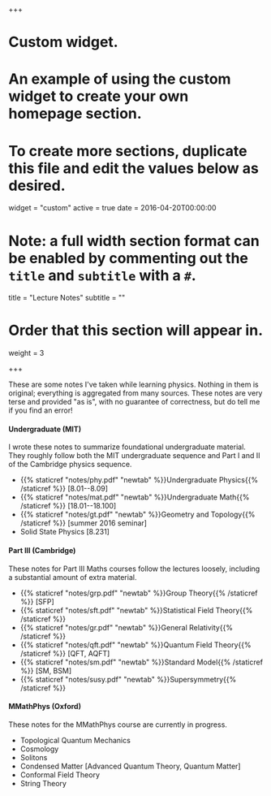 +++
# Custom widget.
# An example of using the custom widget to create your own homepage section.
# To create more sections, duplicate this file and edit the values below as desired.
widget = "custom"
active = true
date = 2016-04-20T00:00:00

# Note: a full width section format can be enabled by commenting out the `title` and `subtitle` with a `#`.
title = "Lecture Notes"
subtitle = ""

# Order that this section will appear in.
weight = 3

+++

These are some notes I've taken while learning physics. Nothing in them is original; everything is aggregated from many sources. These notes are very terse and provided "as is", with no guarantee of correctness, but do tell me if you find an error!

#### Undergraduate (MIT) 

I wrote these notes to summarize foundational undergraduate material. They roughly follow both the MIT undergraduate sequence and Part I and II of the Cambridge physics sequence. 

- {{% staticref "notes/phy.pdf" "newtab" %}}Undergraduate Physics{{% /staticref %}} [8.01--8.09]
- {{% staticref "notes/mat.pdf" "newtab" %}}Undergraduate Math{{% /staticref %}} [18.01--18.100]
- {{% staticref "notes/gt.pdf" "newtab" %}}Geometry and Topology{{% /staticref %}} [summer 2016 seminar]
- Solid State Physics [8.231]

#### Part III (Cambridge) 

These notes for Part III Maths courses follow the lectures loosely, including a substantial amount of extra material.

- {{% staticref "notes/grp.pdf" "newtab" %}}Group Theory{{% /staticref %}} [SFP]
- {{% staticref "notes/sft.pdf" "newtab" %}}Statistical Field Theory{{% /staticref %}}
- {{% staticref "notes/gr.pdf" "newtab" %}}General Relativity{{% /staticref %}}
- {{% staticref "notes/qft.pdf" "newtab" %}}Quantum Field Theory{{% /staticref %}} [QFT, AQFT]
- {{% staticref "notes/sm.pdf" "newtab" %}}Standard Model{{% /staticref %}} [SM, BSM]
- {{% staticref "notes/susy.pdf" "newtab" %}}Supersymmetry{{% /staticref %}}

#### MMathPhys (Oxford)

These notes for the MMathPhys course are currently in progress. 

- Topological Quantum Mechanics
- Cosmology
- Solitons
- Condensed Matter [Advanced Quantum Theory, Quantum Matter]
- Conformal Field Theory
- String Theory

